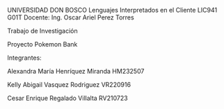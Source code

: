 UNIVERSIDAD DON BOSCO
Lenguajes Interpretados en el Cliente LIC941 G01T
Docente: Ing. Oscar Ariel Perez Torres

Trabajo de Investigación

Proyecto Pokemon Bank

Integrantes:

Alexandra María Henríquez Miranda HM232507

Kelly Abigail Vasquez Rodriguez VR220916

Cesar Enrique Regalado Villalta RV210723
